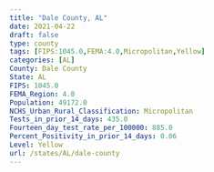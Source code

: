 ```yaml
---
title: "Dale County, AL"
date: 2021-04-22
draft: false
type: county
tags: [FIPS:1045.0,FEMA:4.0,Micropolitan,Yellow]
categories: [AL]
County: Dale County
State: AL
FIPS: 1045.0
FEMA_Region: 4.0
Population: 49172.0
NCHS_Urban_Rural_Classification: Micropolitan
Tests_in_prior_14_days: 435.0
Fourteen_day_test_rate_per_100000: 885.0
Percent_Positivity_in_prior_14_days: 0.06
Level: Yellow
url: /states/AL/dale-county
---
```



